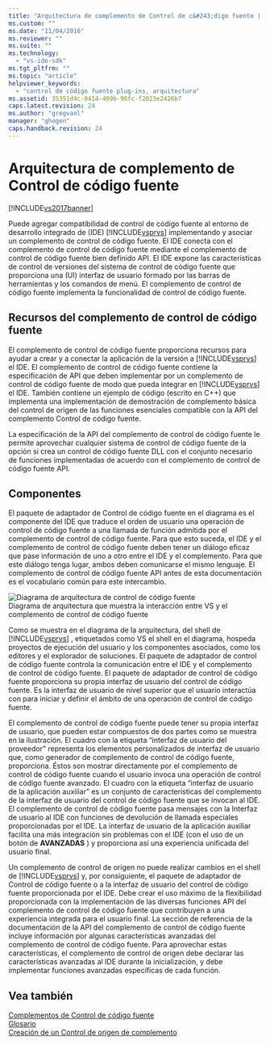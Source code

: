 ```yaml
---
title: "Arquitectura de complemento de Control de c&#243;digo fuente | Microsoft Docs"
ms.custom: ""
ms.date: "11/04/2016"
ms.reviewer: ""
ms.suite: ""
ms.technology: 
  - "vs-ide-sdk"
ms.tgt_pltfrm: ""
ms.topic: "article"
helpviewer_keywords: 
  - "control de código fuente plug-ins, arquitectura"
ms.assetid: 35351d4c-9414-409b-98fc-f2023e2426b7
caps.latest.revision: 24
ms.author: "gregvanl"
manager: "ghogen"
caps.handback.revision: 24
---
```

# Arquitectura de complemento de Control de c&#243;digo fuente
[!INCLUDE[vs2017banner](../../code-quality/includes/vs2017banner.md)]

Puede agregar compatibilidad de control de código fuente al entorno de desarrollo integrado de \(IDE\) [!INCLUDE[vsprvs](../../code-quality/includes/vsprvs_md.md)] implementando y asociar un complemento de control de código fuente.  El IDE conecta con el complemento de control de código fuente mediante el complemento de control de código fuente bien definido API.  El IDE expone las características de control de versiones del sistema de control de código fuente que proporciona una \(UI\) interfaz de usuario formado por las barras de herramientas y los comandos de menú.  El complemento de control de código fuente implementa la funcionalidad de control de código fuente.  
  
## Recursos del complemento de control de código fuente  
 El complemento de control de código fuente proporciona recursos para ayudar a crear y a conectar la aplicación de la versión a [!INCLUDE[vsprvs](../../code-quality/includes/vsprvs_md.md)] el IDE.  El complemento de control de código fuente contiene la especificación de API que deben implementar por un complemento de control de código fuente de modo que pueda integrar en [!INCLUDE[vsprvs](../../code-quality/includes/vsprvs_md.md)] el IDE.  También contiene un ejemplo de código \(escrito en C\+\+\) que implementa una implementación de demostración de complemento básica del control de origen de las funciones esenciales compatible con la API del complemento Control de código fuente.  
  
 La especificación de la API del complemento de control de código fuente le permite aprovechar cualquier sistema de control de código fuente de la opción si crea un control de código fuente DLL con el conjunto necesario de funciones implementadas de acuerdo con el complemento de control de código fuente API.  
  
## Componentes  
 El paquete de adaptador de Control de código fuente en el diagrama es el componente del IDE que traduce el orden de usuario una operación de control de código fuente a una llamada de función admitida por el complemento de control de código fuente.  Para que esto suceda, el IDE y el complemento de control de código fuente deben tener un diálogo eficaz que pase información de uno a otro entre el IDE y el complemento.  Para que este diálogo tenga lugar, ambos deben comunicarse el mismo lenguaje.  El complemento de control de código fuente API antes de esta documentación es el vocabulario común para este intercambio.  
  
 ![Diagrama de arquitectura de control de código fuente](~/extensibility/internals/media/vs_sccsdk_plug_in_arch.gif "vs\_sccsdk\_plug\_in\_arch")  
Diagrama de arquitectura que muestra la interacción entre VS y el complemento de control de código fuente  
  
 Como se muestra en el diagrama de la arquitectura, del shell de [!INCLUDE[vsprvs](../../code-quality/includes/vsprvs_md.md)] , etiquetados como VS el shell en el diagrama, hospeda proyectos de ejecución del usuario y los componentes asociados, como los editores y el explorador de soluciones.  El paquete de adaptador de control de código fuente controla la comunicación entre el IDE y el complemento de control de código fuente.  El paquete de adaptador de control de código fuente proporciona su propia interfaz de usuario del control de código fuente.  Es la interfaz de usuario de nivel superior que el usuario interactúa con para iniciar y definir el ámbito de una operación de control de código fuente.  
  
 El complemento de control de código fuente puede tener su propia interfaz de usuario, que pueden estar compuestos de dos partes como se muestra en la ilustración.  El cuadro con la etiqueta “interfaz de usuario del proveedor” representa los elementos personalizados de interfaz de usuario que, como generador de complemento de control de código fuente, proporciona.  Éstos son mostrar directamente por el complemento de control de código fuente cuando el usuario invoca una operación de control de código fuente avanzado.  El cuadro con la etiqueta “interfaz de usuario de la aplicación auxiliar” es un conjunto de características del complemento de la interfaz de usuario del control de código fuente que se invocan al IDE.  El complemento de control de código fuente pasa mensajes con la Interfaz de usuario al IDE con funciones de devolución de llamada especiales proporcionadas por el IDE.  La interfaz de usuario de la aplicación auxiliar facilita una más integración sin problemas con el IDE \(con el uso de un botón de **AVANZADAS** \) y proporciona así una experiencia unificada del usuario final.  
  
 Un complemento de control de origen no puede realizar cambios en el shell de [!INCLUDE[vsprvs](../../code-quality/includes/vsprvs_md.md)] y, por consiguiente, el paquete de adaptador de Control de código fuente o a la interfaz de usuario del control de código fuente proporcionada por el IDE.  Debe crear el uso máximo de la flexibilidad proporcionada con la implementación de las diversas funciones API del complemento de control de código fuente que contribuyen a una experiencia integrada para el usuario final.  La sección de referencia de la documentación de la API del complemento de control de código fuente incluye información por algunas características avanzadas del complemento de control de código fuente.  Para aprovechar estas características, el complemento de control de origen debe declarar las características avanzadas al IDE durante la inicialización, y debe implementar funciones avanzadas específicas de cada función.  
  
## Vea también  
 [Complementos de Control de código fuente](../../extensibility/source-control-plug-ins.md)   
 [Glosario](../../extensibility/source-control-plug-in-glossary.md)   
 [Creación de un Control de origen de complemento](../../extensibility/internals/creating-a-source-control-plug-in.md)